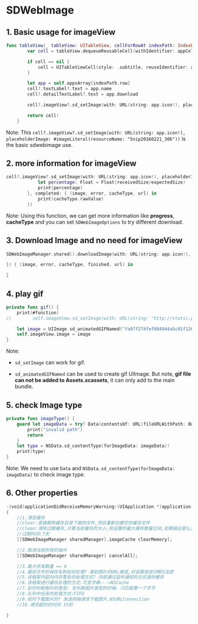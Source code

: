 # SDWebImage

## 1. Basic usage for imageView

```swift
func tableView(_ tableView: UITableView, cellForRowAt indexPath: IndexPath) -> UITableViewCell {
        var cell = tableView.dequeueReusableCell(withIdentifier: appCellIdentifier)

        if cell == nil {
            cell = UITableViewCell(style: .subtitle, reuseIdentifier: appCellIdentifier)
        }

        let app = self.appsArray[indexPath.row]
        cell?.textLabel?.text = app.name
        cell?.detailTextLabel?.text = app.download

        cell?.imageView?.sd_setImage(with: URL(string: app.icon!), placeholderImage: #imageLiteral(resourceName: "Snip20160221_306"))

        return cell!
    }
```

Note: This `cell?.imageView?.sd_setImage(with: URL(string: app.icon!), placeholderImage: #imageLiteral(resourceName: "Snip20160221_306"))` is the basic sdwebimage use.

## 2. more information for imageView

```swift
cell?.imageView?.sd_setImage(with: URL(string: app.icon!), placeholderImage: #imageLiteral(resourceName: "Snip20160221_306"), options: SDWebImageOptions.retryFailed, progress: { (receivedSize, expectedSize) in
            let percentage: Float = Float(receivedSize/expectedSize)
            print(percentage)
        }, completed: { (image, error, cacheType, url) in
            print(cacheType.rawValue)
        })
```

Note: Using this function, we can get more information like **progress**, **cacheType** and you can set `SDWebImageOptions` to try different download.

## 3. Download Image and no need for imageView

```swift
SDWebImageManager.shared().downloadImage(with: URL(string: app.icon!), options: SDWebImageOptions.retryFailed, progress: { (receivedSize, expectedSize) in

}) { (image, error, cacheType, finished, url) in

}
```

## 4. play gif

```swift
private func gif() {
    print(#function)
//        self.imageView.sd_setImage(with: URL(string: "http://static.piggif.com/gif/0/fa97f274fef884944a5c01f1265ccc58.gif"), placeholderImage: nil)

    let image = UIImage.sd_animatedGIFNamed("fa97f274fef884944a5c01f1265ccc58")
    self.imageView.image = image
}
```

Note:

- `sd_setImage` can work for gif.

- `sd_animatedGIFNamed` can be used to create gif UIImage. But note, **gif file can not be added to Assets.xcassets**, it can only add to the main bundle.

## 5. check Image type

```swift
private func imageType() {
    guard let imageData = try? Data(contentsOf: URL(fileURLWithPath: Bundle.main.path(forResource: "fa97f274fef884944a5c01f1265ccc58.gif", ofType: nil)!)) else {
        print("invalid path")
        return
    }
    let type = NSData.sd_contentType(forImageData: imageData)!
    print(type)
}
```

Note: We need to use `Data` and `NSData.sd_contentType(forImageData: imageData)` to check image type.

## 6. Other properties

```swift
-(void)applicationDidReceiveMemoryWarning:(UIApplication *)application
{
    //1.清空缓存
    //clear:直接删除缓存目录下面的文件,然后重新创建空的缓存文件
    //clean:清除过期缓存,计算当前缓存的大小,和设置的最大缓存数量比较,如果超出那么会继续删除(按照文件了创建的先后顺序)
    //过期时间:7天
    [[SDWebImageManager sharedManager].imageCache clearMemory];

    //2.取消当前所有的操作
    [[SDWebImageManager sharedManager] cancelAll];

    //3.最大并发数量 == 6
    //4.缓存文件的保存名称如何处理? 拿到图片的URL路径,对该路径进行MD5加密
    //5.该框架内部对内存警告的处理方式? 内部通过监听通知的方式请你缓存
    //6.该框架进行缓存处理的方式:可变字典--->NSCache
    //7.如何判断图片的类型: 在判断图片类型的时候，只匹配第一个字节
    //8.队列中任务的处理方式:FIFO
    //9.如何下载图片的? 发送网络请求下载图片,NSURLConnection
    //10.请求超时的时间 15秒

}
```

